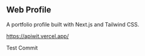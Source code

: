 ## Web Profile

A portfolio profile built with Next.js and Tailwind CSS.

https://apiwit.vercel.app/

Test Commit